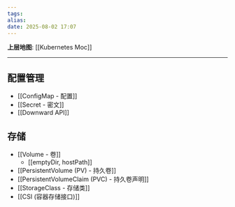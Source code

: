 ```yaml
---
tags: 
alias: 
date: 2025-08-02 17:07
---
```

**上层地图**: [[Kubernetes Moc]]

---
## 配置管理
- [[ConfigMap - 配置]]
- [[Secret - 密文]]
- [[Downward API]]

## 存储
- [[Volume - 卷]]
    - [[emptyDir, hostPath]]
- [[PersistentVolume (PV) - 持久卷]]
- [[PersistentVolumeClaim (PVC) - 持久卷声明]]
- [[StorageClass - 存储类]]
- [[CSI (容器存储接口)]]